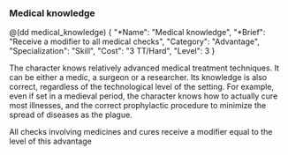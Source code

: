 ### Medical knowledge

@(dd medical_knowledge)
{ 
  "*Name": "Medical knowledge",
  "*Brief": "Receive a modifier to all medical checks",
  "Category": "Advantage",
  "Specialization": "Skill", 
  "Cost": "3 TT/Hard",
  "Level": 3
}

The character knows relatively advanced medical treatment techniques.
It can be either a medic, a surgeon or a researcher. Its knowledge is
also correct, regardless of the technological level of the setting. For
example, even if set in a medieval period, the character knows how to
actually cure most illnesses, and the correct prophylactic procedure to
minimize the spread of diseases as the plague.

All checks involving medicines and cures receive a modifier equal to
the level of this advantage

